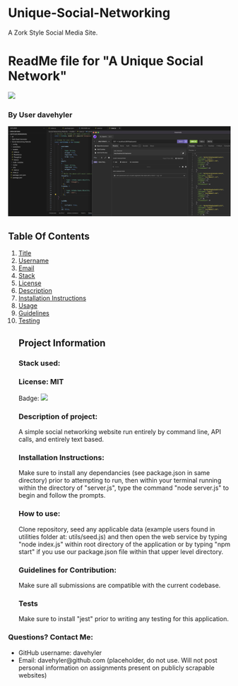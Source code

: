 # Unique-Social-Networking
A Zork Style Social Media Site.
<h1 id="title">ReadMe file for "A Unique Social Network"</h1><img src = "https://badgen.net/badge/license/MIT">
<h3>By User davehyler</h3>
<!-- Optional Screenshot will show if user places one within the same directory as this readme. -->
<p><img src = "screenshot.png"></p> 
<nav>
<h2>Table Of Contents</h2>
<ol>
<li><a href="#title">Title</a></li>
<li><a href="#username">Username</a></li>
<li><a href="#email">Email</a></li>
<li><a href="#stack">Stack</a></li>
<li><a href="#license">License</a></li>
<li><a href="#description">Description</a></li>
<li><a href="#instructions">Installation Instructions</a></li>
<li><a href="#usage">Usage</a></li>
<li><a href="#guidelines">Guidelines</a></li>
<li><a href="#testing">Testing</a></li>
</ol>
</nav>
<ul class="list-group">
<h2>Project Information</h2>
<h3 id="stack">Stack used:</h3>
<p></p>
<h3 id="license">License: MIT</h3>
<p>Badge: <img src = "https://badgen.net/badge/license/MIT"></p>
<h3 id="description">Description of project:</h3>
<p>A simple social networking website run entirely by command line, API calls, and entirely text based.</p>
<h3 id="instructions">Installation Instructions:</h3>
<p>Make sure to install any dependancies (see package.json in same directory) prior to attempting to run, then within your terminal running within the directory of "server.js", type the command "node server.js" to begin and follow the prompts.</p>
<h3 id="usage">How to use:</h3>
<p>Clone repository, seed any applicable data (example users found in utilities folder at: utils/seed.js) and then open the web service by typing "node index.js" within root directory of the application or by typing "npm start" if you use our package.json file within that upper level directory.</p>
<h3 id="guidelines">Guidelines for Contribution:</h3>
<p>Make sure all submissions are compatible with the current codebase.</p>
<h3 id="testing">Tests</h3>
<p>Make sure to install "jest" prior to writing any testing for this application.</p>
</ul>
<h3>Questions? Contact Me:</h3>
<ul class="list-group">
<li class="list-group-item">GitHub username: davehyler</li>
<li class="list-group-item">Email:  davehyler@github.com (placeholder, do not use. Will not post personal information on assignments present on publicly scrapable websites)</li>
</ul>
